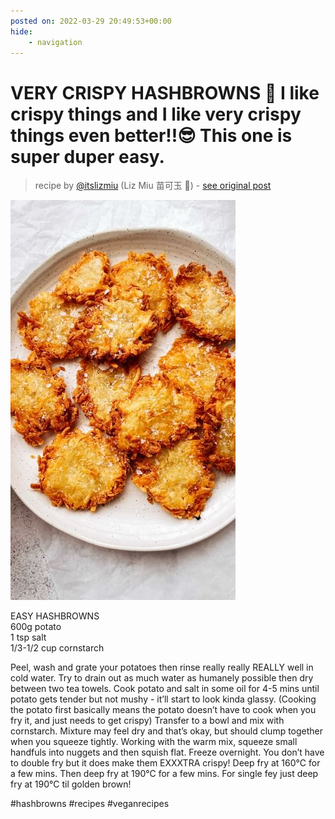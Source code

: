 ```yaml
---
posted on: 2022-03-29 20:49:53+00:00
hide:
    - navigation
---
```


# VERY CRISPY HASHBROWNS 🥔 I like crispy things and I like very crispy things even better!!😎 This one is super duper easy.  

> recipe by [@itslizmiu](https://www.instagram.com/itslizmiu/) 
(Liz Miu 苗可玉 🍐) - [see original post](https://instagram.com/p/Cbs51wmhZCs)

![](../img/itslizmiu_29-03-2022_2003.png)

  
EASY HASHBROWNS   
600g potato  
1 tsp salt  
1/3-1/2 cup cornstarch   
  
Peel, wash and grate your potatoes then rinse really really REALLY well in cold water. Try to drain out as much water as humanely possible then dry between two tea towels. Cook potato and salt in some oil for 4-5 mins until potato gets tender but not mushy - it’ll start to look kinda glassy. (Cooking the potato first basically means the potato doesn’t have to cook when you fry it, and just needs to get crispy) Transfer to a bowl and mix with cornstarch. Mixture may feel dry and that’s okay, but should clump together when you squeeze tightly. Working with the warm mix, squeeze small handfuls into nuggets and then squish flat. Freeze overnight. You don’t have to double fry but it does make them EXXXTRA crispy! Deep fry at 160°C for a few mins. Then deep fry at 190°C for a few mins. For single fey just deep fry at 190°C til golden brown!   
  
\#hashbrowns \#recipes \#veganrecipes   